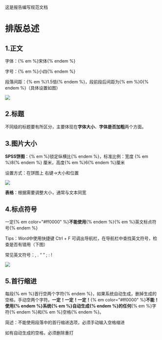这是报告编写规范文档

# 排版总述

## 1.正文

字体：{% em %}宋体{% endem %}

字号：{% em %}小四{% endem %}

段落间距：{% em %}1.5倍{% endem %}，段前段后间距为{% em %}0{% endem %}（具体设置如图）

![](https://s1.ax1x.com/2020/07/05/UShtKA.png)

## 2.标题

不同级的标题要有所区分，主要体现在**字体大小**、**字体是否加粗**两个方面。

## 3.图片大小

**SPSS饼图**：{% em %}锁定纵横比{% endem %}，标准比例：宽度 {% em %}8{% endem %} 厘米，高度{% em %}6{% endem %}厘米

设置方式：在饼图上 右键->大小和位置

![](https://s1.ax1x.com/2020/07/05/Up0kuD.png)

**表格**：根据需要调整大小，通常与文本同宽

## 4.标点符号

一定{% em color="#ff0000" %}**不能使用**{% endem %}{% em %}英文标点符号{% endem %}

Tips：Word中使用快捷键 Ctrl + F 可调出导航栏，在导航栏中查找英文符号，检查是否有错用（下图）

常见英文符号：,   .  “   ”   ;   :   ! 

![](https://s1.ax1x.com/2020/07/05/UpsT6P.png)

## 5.首行缩进

每段{% em %}首行空两个字符{% endem %}，如果系统自动生成，删掉生成的空格，手动空两个字符。**一定！一定！一定！**{% em color="#ff0000" %}**不能！**使用{% endem %}系统{% em %}自动生成{% endem %}的**任何**{% em %}字符{% endem %}和{% em %}空格{% endem %}。

简述：不能使用段落中的首行缩进选项，必须手动输入空格缩进

如有自动生成的空格，必须删除重打